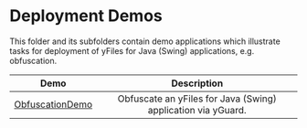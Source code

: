 
# Deployment Demos
  

 This folder and its subfolders contain demo applications which illustrate tasks for deployment of yFiles for Java (Swing) applications, e.g. obfuscation.   

| Demo | Description |
|------|:-----------:|
|[ObfuscationDemo](../../src/deploy/obfuscation/README.md)| Obfuscate an yFiles for Java (Swing) application via yGuard. |
